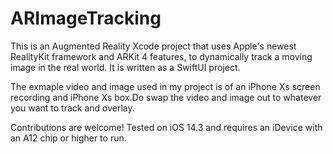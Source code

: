 # ARImageTracking
 
This is an Augmented Reality Xcode project that uses Apple's newest RealityKit framework and ARKit 4 features, to dynamically track a moving image in the real world. It is written as a SwiftUI project.

The exmaple video and image used in my project is of an iPhone Xs screen recording and iPhone Xs box.Do swap the video and image out to whatever you want to track and overlay.

Contributions are welcome!
Tested on iOS 14.3 and requires an iDevice with an A12 chip or higher to run.
